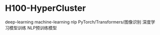 # H100-HyperCluster
deep-learning machine-learning nlp PyTorch/Transformers/图像识别 深度学习模型训练 NLP预训练模型 
